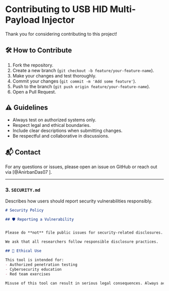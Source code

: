 # Contributing to USB HID Multi-Payload Injector

Thank you for considering contributing to this project!

## 🛠 How to Contribute

1. Fork the repository.
2. Create a new branch (`git checkout -b feature/your-feature-name`).
3. Make your changes and test thoroughly.
4. Commit your changes (`git commit -m 'Add some feature'`).
5. Push to the branch (`git push origin feature/your-feature-name`).
6. Open a Pull Request.

## ⚠️ Guidelines

- Always test on authorized systems only.
- Respect legal and ethical boundaries.
- Include clear descriptions when submitting changes.
- Be respectful and collaborative in discussions.

## 📬 Contact

For any questions or issues, please open an issue on GitHub or reach out via [@AnirbanDas07 ].

---

### 3. **`SECURITY.md`**
Describes how users should report security vulnerabilities responsibly.

```markdown
# Security Policy

## 🛡 Reporting a Vulnerability


Please do **not** file public issues for security-related disclosures.

We ask that all researchers follow responsible disclosure practices.

## 📜 Ethical Use

This tool is intended for:
- Authorized penetration testing
- Cybersecurity education
- Red team exercises

Misuse of this tool can result in serious legal consequences. Always act ethically and within the law.
